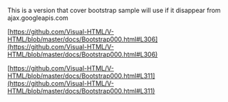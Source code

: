 This is a version that cover bootstrap sample will use if it disappear from ajax.googleapis.com


[https://github.com/Visual-HTML/V-HTML/blob/master/docs/Bootstrap000.html#L306](https://github.com/Visual-HTML/V-HTML/blob/master/docs/Bootstrap000.html#L306)

[https://github.com/Visual-HTML/V-HTML/blob/master/docs/Bootstrap000.html#L311](https://github.com/Visual-HTML/V-HTML/blob/master/docs/Bootstrap000.html#L311)



